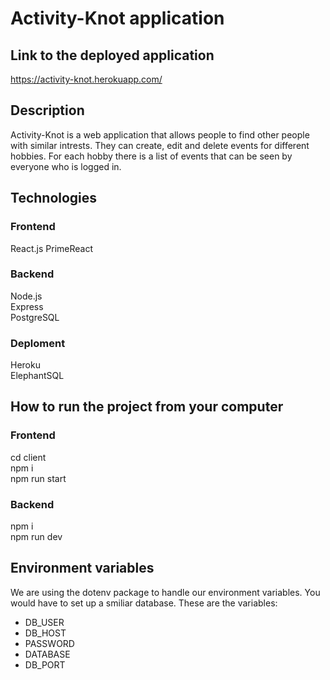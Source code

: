 # Activity-Knot application

## Link to the deployed application
https://activity-knot.herokuapp.com/

## Description
Activity-Knot is a web application that allows people to find other people with similar intrests. 
They can create, edit and delete events for different hobbies. For each hobby there is a list of events that can be seen by everyone who is logged in.

## Technologies 
### Frontend
React.js
PrimeReact
### Backend
Node.js  
Express  
PostgreSQL  
### Deploment
Heroku  
ElephantSQL

## How to run the project from your computer
### Frontend 
cd client  
npm i   
npm run start  

### Backend
npm i  
npm run dev  

## Environment variables
We are using the dotenv package to handle our environment variables. You would have to set up a smiliar database. These are the variables:

- DB_USER
- DB_HOST
- PASSWORD
- DATABASE
- DB_PORT
